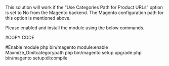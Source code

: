 This solution will work if the “Use Categories Path for Product URLs” option is set to No from the Magento backend. The Magento configuration path for this option is mentioned above.

Please enabled and install the module using the below commands.

#COPY CODE

#Enable module 
php bin/magento module:enable Maxmize_Omitcategorypath
php bin/magento setup:upgrade
php bin/magento setup:di:compile

